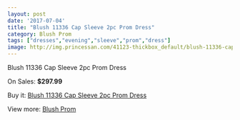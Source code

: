 ```yaml
---
layout: post
date: '2017-07-04'
title: "Blush 11336 Cap Sleeve 2pc Prom Dress"
category: Blush Prom
tags: ["dresses","evening","sleeve","prom","dress"]
image: http://img.princessan.com/41123-thickbox_default/blush-11336-cap-sleeve-2pc-prom-dress.jpg
---
```

Blush 11336 Cap Sleeve 2pc Prom Dress

On Sales: **$297.99**
<a href="https://www.princessan.com/en/blush-prom/19156-blush-11336-cap-sleeve-2pc-prom-dress.html"><amp-img layout="responsive" width="600" height="600" src="//img.princessan.com/41123-thickbox_default/blush-11336-cap-sleeve-2pc-prom-dress.jpg" alt="Blush 11336 Cap Sleeve 2pc Prom Dress 0" /></a>
<a href="https://www.princessan.com/en/blush-prom/19156-blush-11336-cap-sleeve-2pc-prom-dress.html"><amp-img layout="responsive" width="600" height="600" src="//img.princessan.com/41125-thickbox_default/blush-11336-cap-sleeve-2pc-prom-dress.jpg" alt="Blush 11336 Cap Sleeve 2pc Prom Dress 1" /></a>
<a href="https://www.princessan.com/en/blush-prom/19156-blush-11336-cap-sleeve-2pc-prom-dress.html"><amp-img layout="responsive" width="600" height="600" src="//img.princessan.com/41124-thickbox_default/blush-11336-cap-sleeve-2pc-prom-dress.jpg" alt="Blush 11336 Cap Sleeve 2pc Prom Dress 2" /></a>

Buy it: [Blush 11336 Cap Sleeve 2pc Prom Dress](https://www.princessan.com/en/blush-prom/19156-blush-11336-cap-sleeve-2pc-prom-dress.html "Blush 11336 Cap Sleeve 2pc Prom Dress")

View more: [Blush Prom](https://www.princessan.com/en/180-blush-prom "Blush Prom")